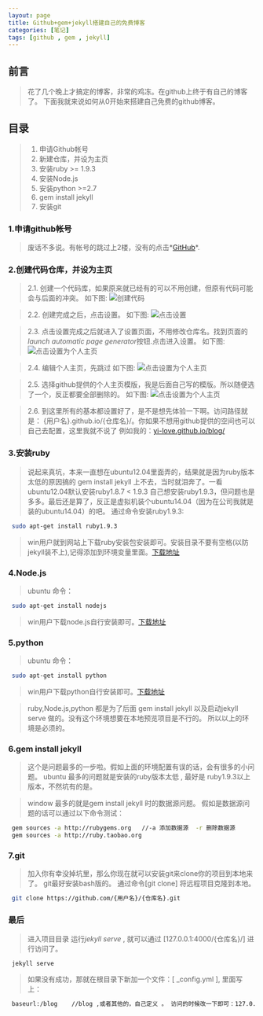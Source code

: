 ```yaml
---
layout: page
title: Github+gem+jekyll搭建自己的免费博客
categories: [笔记]
tags: [github , gem , jekyll]
---
```


## 前言 ##
> 花了几个晚上才搞定的博客，非常的鸡冻。在github上终于有自己的博客了。
> 下面我就来说如何从0开始来搭建自己免费的github博客。

## 目录 ##
>
>1.   申请Github帐号
>2.   新建仓库，并设为主页
>3.   安装ruby >= 1.9.3
>4.   安装Node.js
>5.   安装python >=2.7
>6.   gem install jekyll
>7.   安装git

### 1.申请github帐号 ###
>废话不多说。有帐号的跳过上2楼，没有的点击*[GitHub][github]*.

[github]:https://github.com/

### 2.创建代码仓库，并设为主页 ###
>2.1.   创建一个代码库，如果原来就已经有的可以不用创建，但原有代码可能会与后面的冲突。
>如下图: ![创建代码]({{site.baseurl}}/images/2015/1028_01.jpg)

>2.2.   创建完成之后，点击设置。
>如下图: ![点击设置]({{site.baseurl}}/images/2015/1028_02.jpg)

>2.3.   点击设置完成之后就进入了设置页面，不用修改仓库名。找到页面的*launch automatic page generator*按钮.点击进入设置。
>如下图: ![点击设置为个人主页]({{site.baseurl}}/images/2015/1028_03.jpg)

>2.4.   编辑个人主页，先跳过
>如下图: ![点击设置为个人主页]({{site.baseurl}}/images/2015/1028_04.jpg)

>2.5.   选择github提供的个人主页模版，我是后面自己写的模版。所以随便选了一个，反正都要全部删除的。
>如下图: ![点击设置为个人主页]({{site.baseurl}}/images/2015/1028_05.jpg)

>2.6.   到这里所有的基本都设置好了，是不是想先体验一下啊。访问路径就是： {用户名}.github.io/{仓库名}/。你如果不想用github提供的空间也可以自己去配置，这里我就不说了
>例如我的：[yi-love.github.io/blog/][yi]

[yi]: http://yi-love.github.io/blog/


### 3.安装ruby ###
>说起来真坑，本来一直想在ubuntu12.04里面弄的，结果就是因为ruby版本太低的原因搞的 gem install jekyll 上不去，当时就泪奔了。一看ubuntu12.04默认安装ruby1.8.7 < 1.9.3
>自己想安装ruby1.9.3，但问题也是多多。最后还是算了，反正是虚拟机装个ubuntu14.04（因为在公司我就是装的ubuntu14.04）的吧。
>通过命令安装ruby1.9.3:

```sh
 sudo apt-get install ruby1.9.3
```
>win用户就到网站上下载ruby安装包安装即可。安装目录不要有空格(以防 jekyll装不上),记得添加到环境变量里面。[下载地址][rubyinstaller]

[rubyinstaller]:http://rubyinstaller.org/

### 4.Node.js ###
>ubuntu 命令：

```sh
 sudo apt-get install nodejs
```
>win用户下载node.js自行安装即可。[下载地址][nodejs]

[nodejs]:https://nodejs.org/en/

### 5.python ###
>ubuntu 命令：

```sh
 sudo apt-get install python
```
>win用户下载python自行安装即可。[下载地址][python]

[python]:https://www.python.org/downloads/

>ruby,Node.js,python 都是为了后面 gem install jekyll 以及启动jekyll serve 做的。没有这个环境想要在本地预览项目是不行的。
>所以以上的环境是必须的。

### 6.gem install jekyll ###
>这个是问题最多的一步啦。假如上面的环境配置有误的话，会有很多的小问题。
>ubuntu 最多的问题就是安装的ruby版本太低 , 最好是 ruby1.9.3以上版本，不然坑有的是。


>window 最多的就是gem install jekyll 时的数据源问题。
>假如是数据源问题的话可以通过以下命令测试：

```sh
 gem sources -a http://rubygems.org   //-a 添加数据源  -r 删除数据源
 gem sources -a http://ruby.taobao.org
```



### 7.git ###
>加入你有幸没掉坑里，那么你现在就可以安装git来clone你的项目到本地来了。
>git最好安装bash版的。
>通过命令[git clone] 将远程项目克隆到本地。

```sh
 git clone https://github.com/{用户名}/{仓库名}.git
```


### 最后 ###
>进入项目目录 运行*jekyll serve* , 就可以通过 [127.0.0.1:4000/{仓库名}/] 进行访问了。

```sh
 jekyll serve
```

>如果没有成功，那就在根目录下新加一个文件：[ _config.yml ], 里面写上：

```sh
 baseurl:/blog    //blog ,或者其他的，自己定义 。 访问的时候改一下即可：127.0.0.1:4000/blog/
```
























































